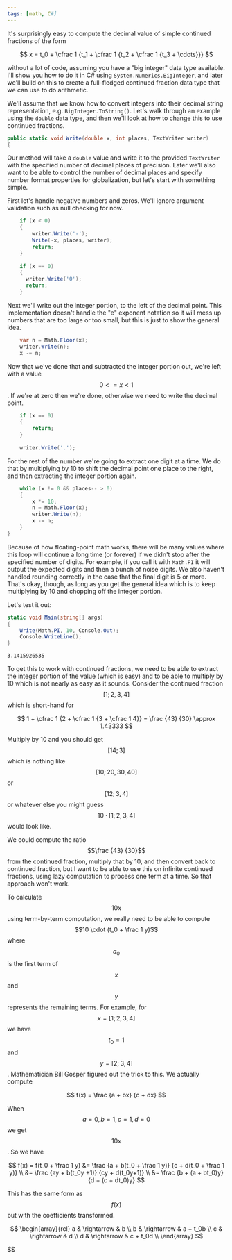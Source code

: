 ```yaml
---
tags: [math, C#]
---
```

It's surprisingly easy to compute the decimal value of simple continued fractions of the form

$$
x = t_0 + \cfrac 1 {t_1 + \cfrac 1 {t_2 + \cfrac 1 {t_3 + \cdots}}}
$$

without a lot of code, assuming you have a "big integer" data type available. I'll show you how to do it in C# using `System.Numerics.BigInteger`, and later we'll build on this to create a full-fledged continued fraction data type that we can use to do arithmetic.

We'll assume that we know how to convert integers into their decimal string representation, e.g. `BigInteger.ToString()`. Let's walk through an example using the `double` data type, and then we'll look at how to change this to use continued fractions.

```csharp
public static void Write(double x, int places, TextWriter writer)
{
```

Our method will take a `double` value and write it to the provided `TextWriter` with the specified number of decimal places of precision. Later we'll also want to be able to control the number of decimal places and specify number format properties for globalization, but let's start with something simple.

First let's handle negative numbers and zeros. We'll ignore argument validation such as null checking for now.

```csharp
    if (x < 0)
    {
        writer.Write('-');
        Write(-x, places, writer);
        return;
    }
    
    if (x == 0)
    {
      writer.Write('0');
      return;
    }
```

Next we'll write out the integer portion, to the left of the decimal point. This implementation doesn't handle the "e" exponent notation so it will mess up numbers that are too large or too small, but this is just to show the general idea.
    
```csharp
    var n = Math.Floor(x);
    writer.Write(n);
    x -= n;
```

Now that we've done that and subtracted the integer portion out, we're left with a value $$0 <= x < 1$$. If we're at zero then we're done, otherwise we need to write the decimal point.

```csharp
    if (x == 0)
    {
        return;
    }
    
    writer.Write('.');
```

For the rest of the number we're going to extract one digit at a time. We do that by multiplying by 10 to shift the decimal point one place to the right, and then extracting the integer portion again. 

```csharp
    while (x != 0 && places-- > 0)
    {
        x *= 10;
        n = Math.Floor(x);
        writer.Write(n);
        x -= n;
    }
}
```

Because of how floating-point math works, there will be many values where this loop will continue a long time (or forever) if we didn't stop after the specified number of digits. For example, if you call it with `Math.PI` it will output the expected digits and then a bunch of noise digits. We also haven't handled rounding correctly in the case that the final digit is 5 or more. That's okay, though, as long as you get the general idea which is to keep multiplying by 10 and chopping off the integer portion.

Let's test it out:

```csharp
static void Main(string[] args)
{
    Write(Math.PI, 10, Console.Out);
    Console.WriteLine();
}
```

```
3.1415926535
```

To get this to work with continued fractions, we need to be able to extract the integer portion of the value (which is easy) and to be able to multiply by 10 which is not nearly as easy as it sounds. Consider the continued fraction $$[1; 2, 3, 4]$$ which is short-hand for

$$
1 + \cfrac 1 {2 + \cfrac 1 {3 + \cfrac 1 4}} = \frac {43} {30} \approx 1.43333
$$

Multiply by 10 and you should get $$[14; 3]$$ which is nothing like $$[10; 20, 30, 40]$$ or $$[12; 3, 4]$$ or whatever else you might guess $$10 \cdot [1; 2, 3, 4]$$ would look like.

We could compute the ratio $$\frac {43} {30}$$ from the continued fraction, multiply that by 10, and then convert back to continued fraction, but I want to be able to use this on infinite continued fractions, using lazy computation to process one term at a time. So that approach won't work.

To calculate $$10x$$ using term-by-term computation, we really need to be able to compute $$10 \cdot (t_0 + \frac 1 y)$$ where $$a_0$$ is the first term of $$x$$ and $$y$$ represents the remaining terms.  For example, for $$x = [1; 2, 3, 4]$$ we have $$t_0 = 1$$ and $$y = [2; 3, 4]$$.  Mathematician Bill Gosper figured out the trick to this. We actually compute

$$
f(x) = \frac {a + bx} {c + dx}
$$

When $$a = 0, b = 1, c = 1, d = 0$$ we get $$10x$$. So we have

$$
f(x) = f(t_0 + \frac 1 y) &= \frac {a + b(t_0 + \frac 1 y)} {c + d(t_0 + \frac 1 y)} \\
&= \frac {ay + b(t_0y +1)} {cy + d(t_0y+1)} \\
&= \frac {b + (a + bt_0)y} {d + (c + dt_0)y}
$$

This has the same form as $$f(x)$$ but with the coefficients transformed.

$$
\begin{array}{rcl}
a & \rightarrow & b  \\
b & \rightarrow & a + t_0b \\
c & \rightarrow & d \\
d & \rightarrow & c + t_0d \\
\end{array}
$$




$$
